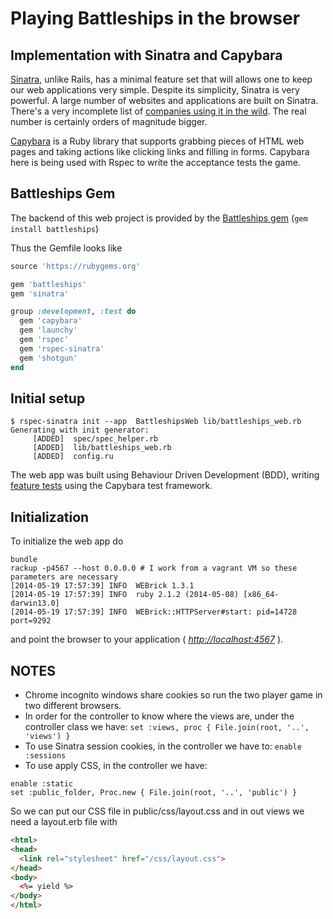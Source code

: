 # Playing Battleships in the browser

## Implementation with Sinatra and Capybara

[Sinatra](http://www.sinatrarb.com/documentation.html), unlike Rails, has a minimal feature set that will allows one to keep our web applications very simple. Despite its simplicity, Sinatra is very powerful. A large number of websites and applications are built on Sinatra. There's a very incomplete list of [companies using it in the wild](http://www.sinatrarb.com/wild.html). The real number is certainly orders of magnitude bigger.

[Capybara](http://www.rubydoc.info/github/jnicklas/capybara#Using_Capybara_with_RSpec) is a Ruby library that supports grabbing pieces of HTML web pages and taking actions like clicking links and filling in forms. Capybara here is being used with Rspec to write the acceptance tests the game.

## Battleships Gem

The backend of this web project is provided by the [Battleships gem](https://github.com/silvabox/battleships) (`gem install battleships`)

Thus the Gemfile looks like

```ruby
source 'https://rubygems.org'

gem 'battleships'
gem 'sinatra'

group :development, :test do
  gem 'capybara'
  gem 'launchy'
  gem 'rspec'
  gem 'rspec-sinatra'
  gem 'shotgun'
end
```

## Initial setup

```shell-session
$ rspec-sinatra init --app  BattleshipsWeb lib/battleships_web.rb
Generating with init generator:
     [ADDED]  spec/spec_helper.rb
     [ADDED]  lib/battleships_web.rb
     [ADDED]  config.ru
```
The web app was built using Behaviour Driven Development (BDD), writing [feature tests](https://github.com/DataMinerUK/battleships_web/tree/master/spec/features) using the Capybara test framework.

## Initialization

To initialize the web app do

```shell-session
bundle
rackup -p4567 --host 0.0.0.0 # I work from a vagrant VM so these parameters are necessary
[2014-05-19 17:57:39] INFO  WEBrick 1.3.1
[2014-05-19 17:57:39] INFO  ruby 2.1.2 (2014-05-08) [x86_64-darwin13.0]
[2014-05-19 17:57:39] INFO  WEBrick::HTTPServer#start: pid=14728 port=9292
```

and point the browser to your application ( _[http://localhost:4567](http://localhost:4567)_ ).

## NOTES

- Chrome incognito windows share cookies so run the two player game in two different browsers.
- In order for the controller to know where the views are, under the controller class we have:
`set :views, proc { File.join(root, '..', 'views') }`
- To use Sinatra session cookies, in the controller we have to:
`enable :sessions`
- To use apply CSS, in the controller we have:
```
enable :static
set :public_folder, Proc.new { File.join(root, '..', 'public') }
```
So we can put our CSS file in public/css/layout.css and in out views we need a layout.erb file with
```html
<html>
<head>
  <link rel="stylesheet" href="/css/layout.css">
</head>
<body>
  <%= yield %>
</body>
</html>
```
